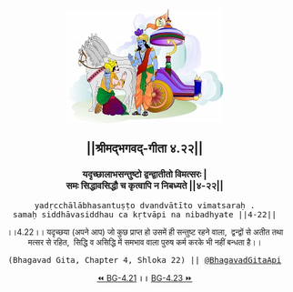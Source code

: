 <center><img src="../../asset/BG.png" alt="#API #bhagavadgitaapi #slok #nodejs #js #api #gitaapi #krishna #hinduism #vedic #ISKCON #shreemadbhagavadgita #technology"/>
<h2>||श्रीमद्‍भगवद्‍-गीता ४.२२||</h2>
<h3>यदृच्छालाभसन्तुष्टो द्वन्द्वातीतो विमत्सरः |<br/>समः सिद्धावसिद्धौ च कृत्वापि न निबध्यते ||४-२२||</h3>
<pre>yadṛcchālābhasantuṣṭo dvandvātīto vimatsaraḥ .<br/>samaḥ siddhāvasiddhau ca kṛtvāpi na nibadhyate ||4-22||</pre>
<p>।।4.22।। यदृच्छया (अपने आप) जो कुछ प्राप्त हो उसमें ही सन्तुष्ट रहने वाला,  द्वन्द्वों से अतीत तथा मत्सर से रहित,  सिद्धि व असिद्धि में समभाव वाला पुरुष कर्म करके भी नहीं बन्धता है।।</p>
<pre>(Bhagavad Gita, Chapter 4, Shloka 22) || <a href="https://twitter.com/bhagavadgitaapi">@BhagavadGitaApi</a></pre><a href="../../4/21">⏪  BG-4.21</a><b>        ।।        </b><a href="../../4/23">BG-4.23  ⏩</a></center></center>